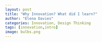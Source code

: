 ```yaml
---
layout: post
title: "Why Innovation? What did I learn?"
author: "Elena Davies"
categories: Innovation, Design Thinking
tags: [innovation,intro]
image: bulbs.png 
---
```


